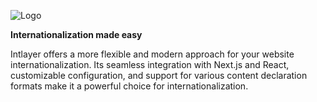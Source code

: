 ![Logo](https://github.com/aypineau/intlayer/blob/main/packages/@intlayer/design-system/src/components/Logo/logo_with_text_no_frame.svg)

**Internationalization made easy**

Intlayer offers a more flexible and modern approach for your website internationalization. Its seamless integration with Next.js and React, customizable configuration, and support for various content declaration formats make it a powerful choice for internationalization.
